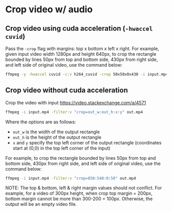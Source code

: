 # Crop video w/ audio

## Crop video using cuda acceleration (`-hwaccel cuvid`)
Pass the `-crop` flag with margins: top x bottom x left x right.
For example, given input video width 1280px and height 640px, to crop the rectangle bounded by lines 50px from top and bottom side, 430px from right side, and left side of original video, use the command below:
```sh
ffmpeg -y -hwaccel cuvid -c:v h264_cuvid -crop 50x50x0x430 -i input.mp4 -c:v h264_nvenc output.mp4
```

## Crop video without cuda acceleration
Crop the video with input https://video.stackexchange.com/a/4571
```sh
ffmpeg -i input.mp4 -filter:v "crop=out_w:out_h:x:y" out.mp4
```
Where the options are as follows:
- `out_w` is the width of the output rectangle
- `out_h` is the height of the output rectangle
- `x` and `y` specify the top left corner of the output rectangle (coordinates start at (0,0) in the top left corner of the input)

For example, to crop the rectangle bounded by lines 50px from top and bottom side, 430px from right side, and left side of original video, use the command below:
```sh
ffmpeg -i input.mp4 -filter:v "crop=850:540:0:50" out.mp4
```

NOTE: The top & bottom, left & right margin values should not conflict. For example, for a video of 300px height, when crop top margin = 200px, bottom margin cannot be more than 300-200 = 100px. Otherwise, the output will be an empty video file.